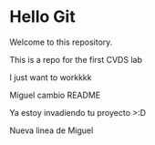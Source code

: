 # Hello Git

Welcome to this repository.


This is a repo for the first CVDS lab


I just want to workkkk

Miguel cambio README

Ya estoy invadiendo tu proyecto >:D

Nueva linea de Miguel
